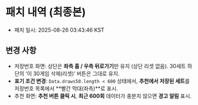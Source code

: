 # 패치 내역 (최종본)
- 패치 일시: 2025-08-26 03:43:46 KST

## 변경 사항
- 저장번호 화면: 상단은 **좌측 홈 / 우측 뒤로가기**만 유지 (상단 리셋 없음). 30세트 하단의 ‘이 30게임 삭제(리셋)’ 버튼은 그대로 유지.
- **표기 조건 변경**: `Data.draws50.length < 600` 상태에서, **추천에서 저장된 세트**를 저장번호 목록에서 **빨간 막대(좌측)**로 표시.
- 추천 화면: **추천 버튼 클릭 시**, **최근 600회** 데이터가 충분치 않으면 **경고 알림** 표시.
